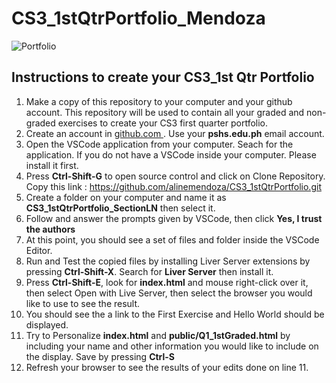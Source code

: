 # CS3_1stQtrPortfolio_Mendoza

![Portfolio](https://wiztoonz.com/wp-content/uploads/2022/04/Blog-Post-Portfolio.jpg)

## Instructions to create your CS3_1st Qtr Portfolio
1. Make a copy of this repository to your computer and your github account.  This repository will be used to contain all your graded and non-graded exercises to create your CS3 first quarter portfolio.  
2. Create an account in [github.com ](https://github.com).  Use your **pshs.edu.ph** email account.
3. Open the VSCode application from your computer. Seach for the application.  If you do not have a VSCode inside your computer.  Please install it first.
4. Press **Ctrl-Shift-G** to open source control and click on Clone Repository.  Copy this link : https://github.com/alinemendoza/CS3_1stQtrPortfolio.git
5. Create a folder on your computer and name it as **CS3_1stQtrPortfolio_SectionLN** then select it.
6. Follow and answer the prompts given by VSCode, then click **Yes, I trust the authors**
7. At this point, you should see a set of files and folder inside the VSCode Editor.  
8. Run and Test the copied files by installing Liver Server extensions by pressing **Ctrl-Shift-X**. Search for **Liver Server** then install it.
9. Press **Ctrl-Shift-E**, look for **index.html** and mouse right-click over it, then select Open with Live Server, then select the browser you would like to use to see the result.
10. You should see the a link to the First Exercise and Hello World should be displayed.
11. Try to Personalize **index.html** and **public/Q1_1stGraded.html** by including your name and other information you would like to include on the display. Save by pressing **Ctrl-S**
12. Refresh your browser to see the results of your edits done on line 11.


   
   
